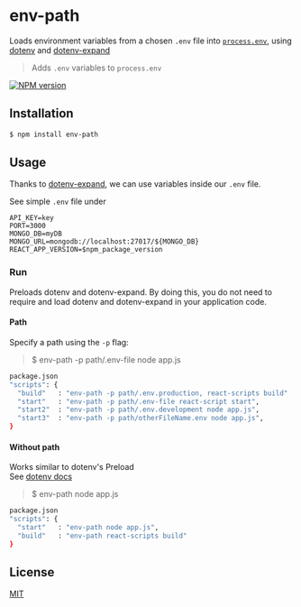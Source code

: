 # env-path
Loads environment variables from a chosen `.env` file into [`process.env`](https://nodejs.org/docs/latest/api/process.html#process_process_env), using  [dotenv](https://www.npmjs.com/package/dotenv) and [dotenv-expand](https://github.com/motdotla/dotenv-expand)

> Adds  `.env` variables to `process.env`

[![NPM version](https://img.shields.io/badge/env--path-v1.0.4-green.svg)](https://www.npmjs.com/package/env-path)
## Installation

```sh
$ npm install env-path
```

## Usage

Thanks to [dotenv-expand](https://github.com/motdotla/dotenv-expand), we can use variables inside our `.env` file.

See simple `.env` file under


```
API_KEY=key
PORT=3000
MONGO_DB=myDB
MONGO_URL=mongodb://localhost:27017/${MONGO_DB}
REACT_APP_VERSION=$npm_package_version
```


### Run
Preloads dotenv and dotenv-expand. By doing this, you do not need to require and load dotenv and dotenv-expand in your application code.
#### Path
Specify a path using the `-p` flag:

>$ env-path -p path/.env-file node app.js


```sh
package.json
"scripts": {
  "build"   : "env-path -p path/.env.production, react-scripts build"
  "start"   : "env-path -p path/.env-file react-script start",
  "start2"  : "env-path -p path/.env.development node app.js",
  "start3"  : "env-path -p path/otherFileName.env node app.js",
}
```

#### Without path

Works similar to dotenv's Preload<br>
See [dotenv docs](https://github.com/motdotla/dotenv)

>$ env-path node app.js

```sh
package.json
"scripts": {
  "start"   : "env-path node app.js",
  "build"   : "env-path react-scripts build"
}
```

## License

  [MIT](LICENSE)

